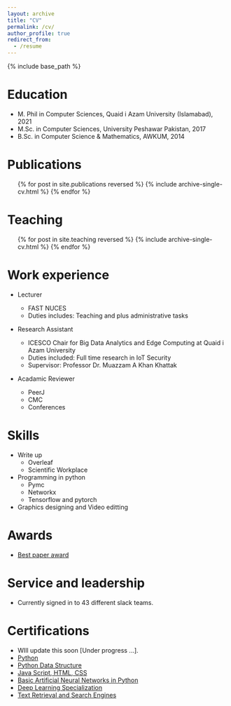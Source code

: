 ```yaml
---
layout: archive
title: "CV"
permalink: /cv/
author_profile: true
redirect_from:
  - /resume
---
```


{% include base_path %}

Education
======
* M. Phil in Computer Sciences, Quaid i Azam University (Islamabad), 2021 
* M.Sc. in Computer Sciences, University Peshawar Pakistan, 2017
* B.Sc. in Computer Science & Mathematics, AWKUM, 2014


Publications
======
  <ul>{% for post in site.publications reversed %}
    {% include archive-single-cv.html %}
  {% endfor %}</ul>

Teaching
======
  <ul>{% for post in site.teaching reversed %}
    {% include archive-single-cv.html %}
  {% endfor %}</ul>
  
Work experience
======
* Lecturer
  * FAST NUCES 
  * Duties includes: Teaching and plus administrative tasks

* Research Assistant
  * ICESCO Chair for Big Data Analytics and Edge Computing at Quaid i Azam University
  * Duties included: Full time research in IoT Security
  * Supervisor: Professor Dr. Muazzam A Khan Khattak

* Acadamic Reviewer
  * PeerJ
  * CMC
  * Conferences
  
Skills
======
* Write up
  * Overleaf
  * Scientific Workplace
* Programming in python
  * Pymc
  * Networkx
  * Tensorflow and pytorch
* Graphics designing and Video editting


Awards
======
* [Best paper award](https://drive.google.com/file/d/1cx9oQWCuLlkuCCVW35Z7ChvN6Z1jcXDK/view?pli=1)

Service and leadership
======
* Currently signed in to 43 different slack teams.

Certifications
======
* WIll update this soon [Under progress ...].
* [Python](https://www.coursera.org/account/accomplishments/certificate/L3W76YYJEEFG)
* [Python Data Structure](https://www.coursera.org/account/accomplishments/certificate/M3AHSYWWGQUZ)
* [Java Script, HTML, CSS](https://www.coursera.org/account/accomplishments/certificate/M3AHSYWWGQUZ)
* [Basic Artificial Neural Networks in Python](https://www.coursera.org/account/accomplishments/certificate/PS7ZW6W8VJQT)
* [Deep Learning Specialization](https://www.coursera.org/account/accomplishments/specialization/certificate/RNGWX759ZDQ5)
* [Text Retrieval and Search Engines](https://www.coursera.org/account/accomplishments/certificate/F8M6HWZGTBNU)

